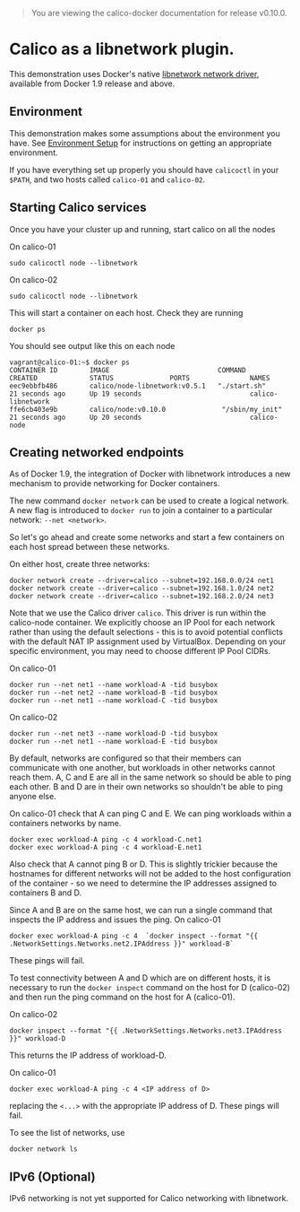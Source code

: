 > You are viewing the calico-docker documentation for release v0.10.0.

# Calico as a libnetwork plugin.
This demonstration uses Docker's native 
[libnetwork network driver](https://github.com/docker/libnetwork), available 
from Docker 1.9 release and above.

## Environment
This demonstration makes some assumptions about the environment you have. See 
[Environment Setup](EnvironmentSetup.md) for instructions on getting an 
appropriate environment.

If you have everything set up properly you should have `calicoctl` in your 
`$PATH`, and two hosts called `calico-01` and `calico-02`.

## Starting Calico services<a id="calico-services"></a>

Once you have your cluster up and running, start calico on all the nodes

On calico-01

    sudo calicoctl node --libnetwork

On calico-02

    sudo calicoctl node --libnetwork

This will start a container on each host. Check they are running

    docker ps

You should see output like this on each node

    vagrant@calico-01:~$ docker ps
    CONTAINER ID        IMAGE                           COMMAND                  CREATED             STATUS              PORTS               NAMES
    eec9ebbfb486        calico/node-libnetwork:v0.5.1   "./start.sh"             21 seconds ago      Up 19 seconds                           calico-libnetwork
    ffe6cb403e9b        calico/node:v0.10.0              "/sbin/my_init"          21 seconds ago      Up 20 seconds                           calico-node

## Creating networked endpoints

As of Docker 1.9, the integration of Docker with libnetwork introduces a new
mechanism to provide networking for Docker containers.

The new command `docker network` can be used to create a logical network.  
A new flag is introduced to `docker run` to join a container to a particular 
network:  `--net <network>`.

So let's go ahead and create some networks and start a few containers 
on each host spread between these networks.

On either host, create three networks:

    docker network create --driver=calico --subnet=192.168.0.0/24 net1
    docker network create --driver=calico --subnet=192.168.1.0/24 net2
    docker network create --driver=calico --subnet=192.168.2.0/24 net3
    
Note that we use the Calico driver `calico`.  This driver is run within 
the calico-node container.  We explicitly choose an IP Pool for each network
rather than using the default selections - this is to avoid potential conflicts
with the default NAT IP assignment used by VirtualBox.  Depending on your
specific environment, you may need to choose different IP Pool CIDRs.

On calico-01

    docker run --net net1 --name workload-A -tid busybox
    docker run --net net2 --name workload-B -tid busybox
    docker run --net net1 --name workload-C -tid busybox

On calico-02

    docker run --net net3 --name workload-D -tid busybox
    docker run --net net1 --name workload-E -tid busybox

By default, networks are configured so that their members can communicate with 
one another, but workloads in other networks cannot reach them.  A, C and E are
all in the same network so should be able to ping each other.  B and D are in 
their own networks so shouldn't be able to ping anyone else.
    
On calico-01 check that A can ping C and E.  We can ping workloads within a 
containers networks by name.

    docker exec workload-A ping -c 4 workload-C.net1
    docker exec workload-A ping -c 4 workload-E.net1

Also check that A cannot ping B or D.  This is slightly trickier because the
hostnames for different networks will not be added to the host configuration of
the container - so we need to determine the IP addresses assigned to containers
B and D.

Since A and B are on the same host, we can run a single command that inspects 
the IP address and issues the ping.  On calico-01

    docker exec workload-A ping -c 4  `docker inspect --format "{{ .NetworkSettings.Networks.net2.IPAddress }}" workload-B`
    
These pings will fail.

To test connectivity between A and D which are on different hosts, it is 
necessary to run the `docker inspect` command on the host for D (calico-02) 
and then run the ping command on the host for A (calico-01).
    
On calico-02

    docker inspect --format "{{ .NetworkSettings.Networks.net3.IPAddress }}" workload-D
    
This returns the IP address of workload-D.

On calico-01

    docker exec workload-A ping -c 4 <IP address of D>

replacing the `<...>` with the appropriate IP address of D.  These pings will
fail.

To see the list of networks, use

    docker network ls

## IPv6 (Optional)

IPv6 networking is not yet supported for Calico networking with libnetwork.